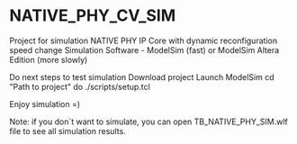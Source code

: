 # NATIVE_PHY_CV_SIM
Project for simulation NATIVE PHY IP Core with dynamic reconfiguration speed change Simulation Software - ModelSim (fast) or ModelSim Altera Edition (more slowly)

Do next steps to test simulation
    Download project
    Launch ModelSim
    cd "Path to project"
    do ./scripts/setup.tcl

Enjoy simulation =)

Note: if you don`t want to simulate, you can open TB_NATIVE_PHY_SIM.wlf file to see all simulation results.
